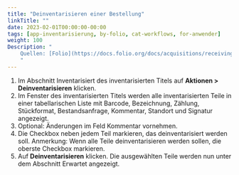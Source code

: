 ```yaml
---
title: "Deinventarisieren einer Bestellung"
linkTitle: ""
date: 2023-02-01T00:00:00-00:00
tags: [app-inventarisierung, by-folio, cat-workflows, for-anwender]
weight: 100
Description: "
    Quellen: [Folio](https://docs.folio.org/docs/acquisitions/receiving/#unreceiving-an-order) & [GBV](https://info.gbv.de/display/FOLIOGBVEXTERN/Folio:+Deinventarisieren+einer+Bestellung)
    "
---
```


1.  Im Abschnitt Inventarisiert des inventarisierten Titels auf **Aktionen > Deinventarisieren** klicken.
2.  Im Fenster des inventarisierten Titels werden alle inventarisierten Teile in einer tabellarischen Liste mit Barcode, Bezeichnung, Zählung, Stückformat, Bestandsanfrage, Kommentar, Standort und Signatur angezeigt.
3.  Optional: Änderungen im Feld Kommentar vornehmen.
4.  Die Checkbox neben jedem Teil markieren, das deinventarisiert werden soll. Anmerkung: Wenn alle Teile deinventarisieren werden sollen, die oberste Checkbox markieren.
5.  Auf **Deinventarisieren** klicken. Die ausgewählten Teile werden nun unter dem Abschnitt Erwartet angezeigt.

